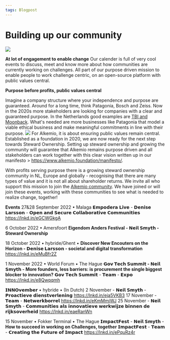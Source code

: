 ```yaml
---
tags: Blogpost
---
```


# Building up our community

![](https://i.imgur.com/jTOjoMi.png)



**At lot of engagement to enable change**
Our calender is full of very cool events to discuss, meet and know more about how communities are currently working on challenges. All part of our purpose driven mission to enable people to work challenge centric, on an open-source platform with public values central.



**Purpose before profits, public values central**

Imagine a company structure where your independence and purpose are guaranteed. Around for a long time, think Patagonia, Bosch and Zeiss. Now in the 2020s more stakeholders are looking for companies with a clear and guaranteed purpose. In the Netherlands good examples are [TBI and Moonback](https://wearestewards.nl/bedrijven/). What's needed are more businesses like Patagonia that model a viable ethical business and make meaningful commitments in line with their purpose.
![](https://i.imgur.com/FUbFHF1.png)
For Alkemio, it is about ensuring public values remain central. Established as a foundation in 2020, we are now ready for the next step towards Steward Ownership. Setting up steward ownership and growing the community will guarantee that Alkemio remains purpose driven and all stakeholders can work together with this clear vision written up in our manifesto > https://www.alkemio.foundation/manifesto/. 

With profits serving purpose there is a growing steward ownership community in NL, Europe and globally - recognising that there are many types of value and it is not all about shareholder returns. We invite all who support this mission to join the [Alkemio community](https://alkem.io/). We have joined or will join these events, working with these communities to see what is needed to realize change, together!

**Events**
27&28 September 2022 • Malaga
𝗘𝗺𝗽𝗼𝗱𝗲𝗿𝗮 𝗟𝗶𝘃𝗲 - 𝗗𝗲𝗻𝗶𝘀𝗲 𝗟𝗮𝗿𝘀𝘀𝗼𝗻 - 𝗢𝗽𝗲𝗻 𝗮𝗻𝗱 𝗦𝗲𝗰𝘂𝗿𝗲 𝗖𝗼𝗹𝗹𝗮𝗯𝗼𝗿𝗮𝘁𝗶𝘃𝗲 𝗖𝗼𝗺𝗺𝘂𝗻𝗶𝘁𝗶𝗲𝘀 https://lnkd.in/eGCWGkgA

6 October 2022 • Amersfoort
**Eigendom Anders Festival - 𝗡𝗲𝗶𝗹 𝗦𝗺𝘆𝘁𝗵 - Steward Ownership**

18 October 2022 • hybride/Ghent • 
**Discover New Encouters on the Horizon - 𝗗𝗲𝗻𝗶𝘀𝗲 𝗟𝗮𝗿𝘀𝘀𝗼𝗻 - societal and digital transformation**
https://lnkd.in/eMuBfr2Z


1 November 2022 • World Forum • The Hague
**𝗚𝗼𝘃 𝗧𝗲𝗰𝗵 𝗦𝘂𝗺𝗺𝗶𝘁 - 𝗡𝗲𝗶𝗹 𝗦𝗺𝘆𝘁𝗵 - More founders, less barriers: is procurement the single biggest blocker to innovation?**
𝗚𝗼𝘃 𝗧𝗲𝗰𝗵 𝗦𝘂𝗺𝗺𝗶𝘁 - 𝗧𝗲𝗮𝗺 - 𝗘𝘅𝗽𝗼
https://lnkd.in/e8Qwqqmh

𝗜𝗡𝗡𝗢𝘃𝗲𝗺𝗯𝗲𝗿 • hybride • (In Dutch)
2 November - 𝗡𝗲𝗶𝗹 𝗦𝗺𝘆𝘁𝗵 - 𝗣𝗿𝗼𝗮𝗰𝘁𝗶𝗲𝘃𝗲 𝗱𝗶𝗲𝗻𝘀𝘁𝘃𝗲𝗿𝗹𝗲𝗻𝗶𝗻𝗴
https://lnkd.in/eja5VKB3
17 November - 𝗧𝗲𝗮𝗺 - 𝗡𝗲𝘁𝘄𝗲𝗿𝗸𝗯𝗼𝗿𝗿𝗲𝗹
https://lnkd.in/eKmMmjWJ
25 November - 𝗡𝗲𝗶𝗹 𝗦𝗺𝘆𝘁𝗵 - 𝗖𝗼𝗺𝗺𝘂𝗻𝗶𝘁𝗶𝗲𝘀 𝗮𝗹𝘀 𝗶𝗻𝗻𝗼𝘃𝗮𝘁𝗶𝗲𝘃𝗲 𝘄𝗲𝗿𝗸𝘄𝗶𝗷𝘇𝗲 𝗯𝗶𝗻𝗻𝗲𝗻 𝗱𝗲 𝗿𝗶𝗷𝗸𝘀𝗼𝘃𝗲𝗿𝗵𝗲𝗶𝗱
https://lnkd.in/eaeRanWn

15 November • Fokker Terminal • The Hague
𝗜𝗺𝗽𝗮𝗰𝘁𝗙𝗲𝘀𝘁 - 𝗡𝗲𝗶𝗹 𝗦𝗺𝘆𝘁𝗵 - **How to succeed in working on Challenges, together**
𝗜𝗺𝗽𝗮𝗰𝘁𝗙𝗲𝘀𝘁 - 𝗧𝗲𝗮𝗺 - 𝗖𝗿𝗲𝗮𝘁𝗶𝗻𝗴 𝘁𝗵𝗲 𝗙𝘂𝘁𝘂𝗿𝗲 𝗼𝗳 𝗜𝗺𝗽𝗮𝗰𝘁 https://lnkd.in/ePquRz4r



